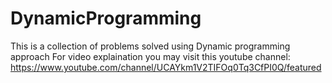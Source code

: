 # DynamicProgramming
This is a collection of problems solved using Dynamic programming approach
For video explaination you may visit this youtube channel: https://www.youtube.com/channel/UCAYkm1V2TIFOq0Tq3CfPI0Q/featured
